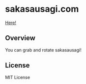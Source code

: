 # sakasausagi.com

[Here!](https://sakasausagi.com)

## Overview

You can grab and rotate sakasausagi!

## License

MIT License
